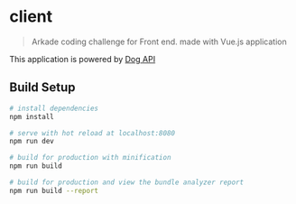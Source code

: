 # client

> Arkade coding challenge for Front end. made with Vue.js application

This application is powered by [Dog API](https://dog.ceo/dog-api/)


## Build Setup

``` bash
# install dependencies
npm install

# serve with hot reload at localhost:8080
npm run dev

# build for production with minification
npm run build

# build for production and view the bundle analyzer report
npm run build --report
```

